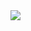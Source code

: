 <!-- ## 💙 -->

<!-- <a href="https://github.com/anuraghazra/github-readme-stats#github-readme-stats">
  <img align="center" src="https://github-readme-stats.vercel.app/api?username=kaBeech&show_icons=true&theme=tokyonight&bg_color=DEG,000008,000008,001919,000008&border_color=30363D&border_radius=6"/>
</a> -->

<a href="https://github.com/anuraghazra/github-readme-stats#github-readme-stats">
  <img align="center" src="https://github-readme-stats.vercel.app/api?username=kaBeech&show_icons=true&theme=tokyonight&bg_color=DEG,000008,000008,000008,000008,000008,000008,000008,000008,000008,000008,000008,000008,000010,000012,000018,000024,000032,000852,005252,006200,525200,420008,350035,120012,080008,080008,000008,000008,000008,000008&border_color=30363D&border_radius=6"/>
</a>

<!--
**kaBeech/kaBeech** is a ✨ _special_ ✨ repository because its `README.md` (this file) appears on your GitHub profile.

Here are some ideas to get you started:

- 🔭 I’m currently working on ...
- 🌱 I’m currently learning ...
- 👯 I’m looking to collaborate on ...
- 🤔 I’m looking for help with ...
- 💬 Ask me about ...
- 📫 How to reach me: ...
- 😄 Pronouns: ...
- ⚡ Fun fact: ...
-->
